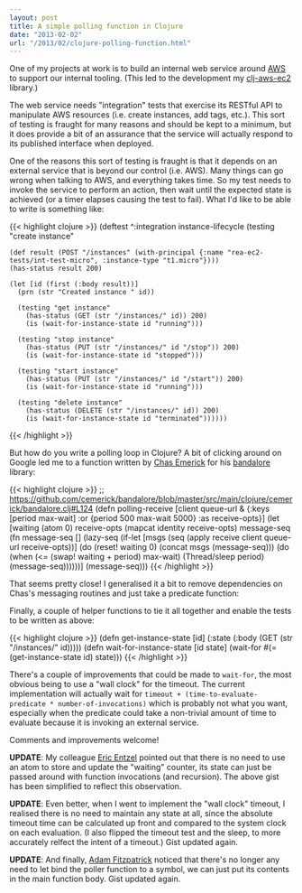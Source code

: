 ```yaml
---
layout: post
title: A simple polling function in Clojure
date: "2013-02-02"
url: "/2013/02/clojure-polling-function.html"
---
```


One of my projects at work is to build an internal web service around [AWS][] to support our internal tooling. (This led to the development my [clj-aws-ec2][] library.)

The web service needs "integration" tests that exercise its RESTful API to manipulate AWS resources (i.e. create instances, add tags, etc.). This sort of testing is fraught for many reasons and should be kept to a minimum, but it does provide a bit of an assurance that the service will actually respond to its published interface when deployed.

One of the reasons this sort of testing is fraught is that it depends on an external service that is beyond our control (i.e. AWS). Many things can go wrong when talking to AWS, and everything takes time. So my test needs to invoke the service to perform an action, then wait until the expected state is achieved (or a timer elapses causing the test to fail). What I'd like to be able to write is something like:

{{< highlight clojure >}}
(deftest ^:integration instance-lifecycle
  (testing "create instance"
 
    (def result (POST "/instances" (with-principal {:name "rea-ec2-tests/int-test-micro", :instance-type "t1.micro"})))
    (has-status result 200)
 
    (let [id (first (:body result))]
      (prn (str "Created instance " id))
 
      (testing "get instance"
        (has-status (GET (str "/instances/" id)) 200)
        (is (wait-for-instance-state id "running")))
 
      (testing "stop instance"
        (has-status (PUT (str "/instances/" id "/stop")) 200)
        (is (wait-for-instance-state id "stopped")))
 
      (testing "start instance"
        (has-status (PUT (str "/instances/" id "/start")) 200)
        (is (wait-for-instance-state id "running")))
 
      (testing "delete instance"
        (has-status (DELETE (str "/instances/" id)) 200)
        (is (wait-for-instance-state id "terminated"))))))
{{< /highlight >}}

But how do you write a polling loop in Clojure? A bit of clicking around on Google led me to a function written by [Chas Emerick][] for his [bandalore][] library:

{{< highlight clojure >}}
;; https://github.com/cemerick/bandalore/blob/master/src/main/clojure/cemerick/bandalore.clj#L124
(defn polling-receive
  [client queue-url & {:keys [period max-wait]
                       :or {period 500
                            max-wait 5000}
                       :as receive-opts}]
  (let [waiting (atom 0)
        receive-opts (mapcat identity receive-opts)
        message-seq (fn message-seq []
                      (lazy-seq
                        (if-let [msgs (seq (apply receive client queue-url receive-opts))]
                          (do
                            (reset! waiting 0)
                            (concat msgs (message-seq)))
                          (do
                            (when (<= (swap! waiting + period) max-wait)
                              (Thread/sleep period)
                              (message-seq))))))]
    (message-seq)))
{{< /highlight >}}

That seems pretty close! I generalised it a bit to remove dependencies on Chas's messaging routines and just take a predicate function:

<script src="https://gist.github.com/4689005.js"></script>

Finally, a couple of helper functions to tie it all together and enable the tests to be written as above:

{{< highlight clojure >}}
(defn get-instance-state [id] (:state (:body (GET (str "/instances/" id)))))
(defn wait-for-instance-state [id state] (wait-for #(= (get-instance-state id) state)))
{{< /highlight >}}

There's a couple of improvements that could be made to `wait-for`, the most obvious being to use a "wall clock" for the timeout. The current implementation will actually wait for `timeout + (time-to-evaluate-predicate * number-of-invocations)` which is probably not what you want, especially when the predicate could take a non-trivial amount of time to evaluate because it is invoking an external service.

Comments and improvements welcome!

__UPDATE__: My colleague [Eric Entzel][] pointed out that there is no need to use an atom to store and update the "waiting" counter, its state can just be passed around with function invocations (and recursion). The above gist has been simplified to reflect this observation.

__UPDATE__: Even better, when I went to implement the "wall clock" timeout, I realised there is no need to maintain any state at all, since the absolute timeout time can be calculated up front and compared to the system clock on each evaluation. (I also flipped the timeout test and the sleep, to more accurately relfect the intent of a timeout.) Gist updated again.

__UPDATE__: And finally, [Adam Fitzpatrick][] noticed that there's no longer any need to let bind the poller function to a symbol, we can just put its contents in the main function body. Gist updated again.

[AWS]: http://aws.amazon.com/
[clj-aws-ec2]: https://github.com/mrowe/clj-aws-ec2
[Chas Emerick]: http://cemerick.com/
[bandalore]: https://github.com/cemerick/bandalore
[Eric Entzel]: http://www.ubermac.net
[Adam Fitzpatrick]: http://lurking.org/lurker/

